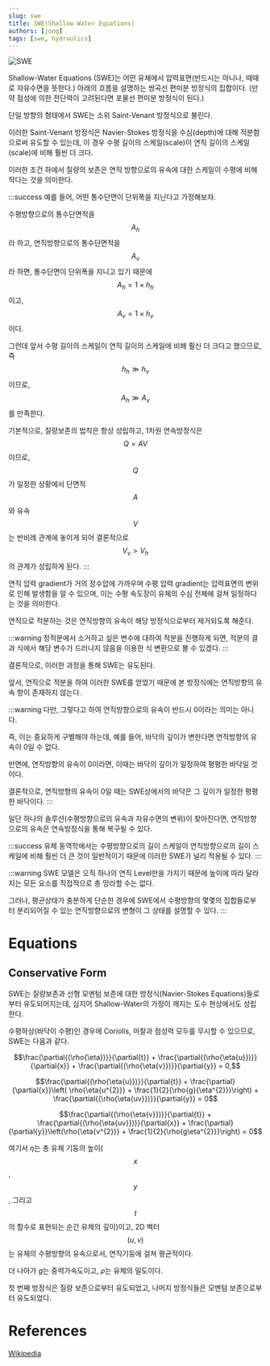 ```yaml
---
slug: swe
title: SWE(Shallow Water Equations)
authors: [jong]
tags: [swe, hydraulics]
---
```


![SWE](https://upload.wikimedia.org/wikipedia/commons/3/37/Shallow_water_waves.gif)

Shallow-Water Equations (SWE)는 어떤 유체에서 압력표면(반드시는 아니나, 때때로 자유수면을 뜻한다.) 아래의 흐름을 설명하는 쌍곡선 편미분 방정식의 집합이다. (만약 점성에 의한 전단력이 고려된다면 포물선 편미분 방정식이 된다.)

단일 방향의 형태에서 SWE는 소위 Saint-Venant 방정식으로 불린다.

이러한 Saint-Venant 방정식은 Navier-Stokes 방정식을 수심(depth)에 대해 적분함으로써 유도할 수 있는데, 이 경우 수평 길이의 스케일(scale)이 연직 길이의 스케일(scale)에 비해 훨씬 더 크다.

이러한 조건 하에서 질량의 보존은 연직 방향으로의 유속에 대한 스케일이 수평에 비해 작다는 것을 의미한다.

:::success
예를 들어, 어떤 통수단면이 단위폭을 지닌다고 가정해보자.

수평방향으로의 통수단면적을 $$A_{h}$$라 하고, 연직방향으로의 통수단면적을 $$A_{v}$$라 하면, 통수단면이 단위폭을 지니고 있기 때문에 $$A_{h} = 1 \times h_{h}$$이고, $$A_{v} = 1 \times h_{v}$$이다.

그런데 앞서 수평 길이의 스케일이 연직 길이의 스케일에 비해 훨신 더 크다고 했으므로, 즉 $$h_{h} \gg h_{v}$$이므로, $$A_{h} \gg A_{v}$$를 만족한다.

기본적으로, 질량보존의 법칙은 항상 성립하고, 1차원 연속방정식은 $$Q=AV$$이므로, $$Q$$가 일정한 상황에서 단면적 $$A$$와 유속 $$V$$는 반비례 관계에 놓이게 되어 결론적으로 $$V_{v} > V_{h}$$의 관계가 성립하게 된다.
:::

연직 압력 gradient가 거의 정수압에 가까우며 수평 압력 gradient는 압력표면의 변위로 인해 발생함을 알 수 있으며, 이는 수평 속도장이 유체의 수심 전체에 걸쳐 일정하다는 것을 의미한다.

연직으로 적분하는 것은 연직방향의 유속이 해당 방정식으로부터 제거되도록 해준다.

:::warning
정적분에서 소거하고 싶은 변수에 대하여 적분을 진행하게 되면, 적분의 결과 식에서 해당 변수가 드러나지 않음을 이용한 식 변환으로 볼 수 있겠다.
:::

결론적으로, 이러한 과정을 통해 SWE는 유도된다.

앞서, 연직으로 적분을 하여 이러한 SWE를 얻었기 때문에 본 방정식에는 연직방향의 유속 항이 존재하지 않는다.

:::warning
다만, 그렇다고 하여 연직방향으로의 유속이 반드시 0이라는 의미는 아니다.

즉, 이는 중요하게 구별해야 하는데, 예를 들어, 바닥의 깊이가 변한다면 연직방향의 유속이 0일 수 없다.

반면에, 연직방향의 유속이 0이라면, 이때는 바닥의 깊이가 일정하여 평평한 바닥일 것이다.

결론적으로, 연직방향의 유속이 0일 때는 SWE상에서의 바닥은 그 깊이가 일정한 평평한 바닥이다.
:::

일단 하나의 솔루션(수평방향으로의 유속과 자유수면의 변위)이 찾아진다면, 연직방향으로의 유속은 연속방정식을 통해 복구될 수 있다.

:::success
유체 동역학에서는 수평방향으로의 길이 스케일이 연직방향으로의 길이 스케일에 비해 훨씬 더 큰 것이 일반적이기 때문에 이러한 SWE가 널리 적용될 수 있다.
:::

:::warning
SWE 모델은 오직 하나의 연직 Level만을 가지기 때문에 높이에 따라 달라지는 모든 요소를 직접적으로 총 망라할 수는 없다.

그러나, 평균상태가 충분하게 단순한 경우에 SWE에서 수평방향의 몇몇의 집합들로부터 분리되어질 수 있는 연직방향으로의 변형이 그 상태를 설명할 수 있다.
:::

# Equations

## Conservative Form

SWE는 질량보존과 선형 모멘텀 보존에 대한 방정식(Navier-Stokes Equations)들로부터 유도되어지는데, 심지어 Shallow-Water의 가정이 깨지는 도수 현상에서도 성립한다.

수평하상(바닥이 수평)인 경우에 Coriolis, 마찰과 점성력 모두를 무시할 수 있으므로, SWE는 다음과 같다.

$$\frac{\partial{(\rho{\eta})}}{\partial{t}} + \frac{\partial{(\rho{\eta{u}})}}{\partial{x}} + \frac{\partial{(\rho{\eta{v}})}}{\partial{y}} = 0,$$

$$\frac{\partial{(\rho{\eta{u}})}}{\partial{t}} + \frac{\partial}{\partial{x}}\left( \rho{\eta{u^{2}}} + \frac{1}{2}{\rho{g}{\eta^{2}}}\right) + \frac{\partial{(\rho{\eta{uv}})}}{\partial{y}} = 0$$

$$\frac{\partial{(\rho{\eta{v}})}}{\partial{t}} + \frac{\partial{(\rho{\eta{uv}})}}{\partial{x}} + \frac{\partial}{\partial{y}}\left(\rho{\eta{v^{2}}} + \frac{1}{2}{\rho{g\eta^{2}}}\right) = 0$$

여기서 $\eta$는 총 유체 기둥의 높이($$x$$, $$y$$, 그리고 $$t$$의 함수로 표현되는 순간 유체의 깊이)이고, 2D 벡터 $$(u, v)$$는 유체의 수평방향의 유속으로서, 연직기둥에 걸쳐 평균적이다.

더 나아가 $g$는 중력가속도이고, $\rho$는 유체의 밀도이다.

첫 번째 방정식은 질량 보존으로부터 유도되었고, 나머지 방정식들은 모멘텀 보존으로부터 유도되었다. 

# References

[Wikipedia](https://en.wikipedia.org/wiki/Shallow_water_equations)